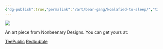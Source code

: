```yaml
---
{"dg-publish":true,"permalink":"/art/bear-gang/koalafied-to-sleep/","title":"Koalafied To Sleep","tags":["Art","Nature Gang"]}
---
```



![](https://baserow-media.ams3.digitaloceanspaces.com/user_files/Vxer1Z3d9Z7EtU0PDhQVTgaGIpBRcdur_ced2076b152d6cb3117f7b7954265aa2a960908a9a60df496f1c077d01dd2db2.jpg)

An art piece from Nonbeenary Designs. You can get yours at:

[TeePublic](https://www.teepublic.com/t-shirt/49131965-koalafied-to-sleep?store_id=258912)
[Redbubble](https://www.redbubble.com/shop/ap/150242769?ref=studio-promote)
